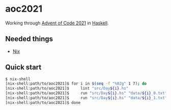 # aoc2021

Working through [Advent of Code 2021](https://adventofcode.com/2021) in [Haskell](https://www.haskell.org/).

Needed things
---
*   [Nix](https://nixos.org/download.html)

Quick start
---
```bash
$ nix-shell
[nix-shell:path/to/aoc2021]$ for i in $(seq -f "%02g" 1 7); do
[nix-shell:path/to/aoc2021]$     lint "src/Day${i}.hs"
[nix-shell:path/to/aoc2021]$     run "src/Day${i}.hs" "data/${i}_0.txt"
[nix-shell:path/to/aoc2021]$     run "src/Day${i}.hs" "data/${i}_1.txt"
[nix-shell:path/to/aoc2021]$ done
```
